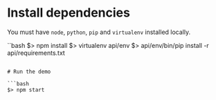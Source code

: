 # Install dependencies

You must have `node`, `python`, `pip` and `virtualenv` installed locally.

``bash
$> npm install
$> virtualenv api/env
$> api/env/bin/pip install -r api/requirements.txt
```

# Run the demo

```bash
$> npm start
```

